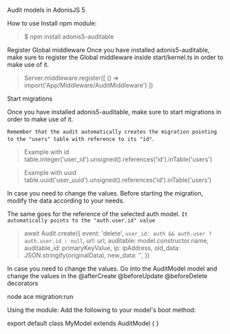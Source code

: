 Audit models in AdonisJS 5

How to use
Install npm module:

> $ npm install adonis5-auditable

Register Global middleware 
Once you have installed adonis5-auditable, make sure to register the Global middleware inside start/kernel.ts in order to make use of it.

> Server.middleware.register([ () => import('App/Middleware/AuditMiddleware') ])

Start migrations

Once you have installed adonis5-auditable, make sure to start migrations in order to make use of it.

`Remember that the audit automatically creates the migration pointing to the "users" table with reference to its "id"`.

> Example with id table.integer('user_id').unsigned().references('id').inTable('users')

> Example with uuid table.uuid('user_uuid').unsigned().references('id').inTable('users')

In case you need to change the values. Before starting the migration, modify the data according to your needs.


The same goes for the reference of the selected auth model. `It automatically points to the "auth.user.id" value`

> await Audit.create({
>      event: 'delete',
>      `user_id: auth && auth.user ? auth.user.id : null`,
>      url: url,
>      auditable: model.constructor.name,
>      auditable_id: primaryKeyValue,
>      ip: ipAddress,
>      old_data: JSON.stringify(originalData),
>      new_data: '',
>  })

In case you need to change the values. Go into the AuditModel model and change the values ​​in the @afterCreate @beforeUpdate @beforeDelete decorators

node ace migration:run


Using the module:
Add the following to your model's boot method:

export default class MyModel extends AuditModel {
}

